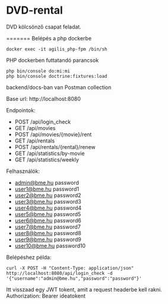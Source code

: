 # DVD-rental

DVD kölcsönző csapat feladat.

=======
Belépés a php dockerbe
```shell script
docker exec -it agilis_php-fpm /bin/sh
```

PHP dockerben futtatandó parancsok
```shell script
php bin/console do:mi:mi
php bin/console doctrine:fixtures:load
```

backend/docs-ban van Postman collection

Base url: http://localhost:8080

Endpointok:
- POST /api/login_check
- GET /api/movies
- POST /api/movies/{movie}/rent
- GET /api/rentals
- POST /api/rentals/{rental}/renew
- GET /api/statistics/by-movie
- GET /api/statistics/weekly

Felhasználók:
- admin@bme.hu password
- user1@bme.hu password1
- user2@bme.hu password2
- user3@bme.hu password3
- user4@bme.hu password4
- user5@bme.hu password5
- user6@bme.hu password6
- user7@bme.hu password7
- user8@bme.hu password8
- user9@bme.hu password9
- user10@bme.hu password10

Belépéshez példa:
```shell script
curl -X POST -H "Content-Type: application/json" http://localhost:8080/api/login_check -d '{"username":"admin@bme.hu","password":"password"}'
```
Itt visszaad egy JWT tokent, amit a request headerbe kell rakni.
Authorization: Bearer ideatokent
